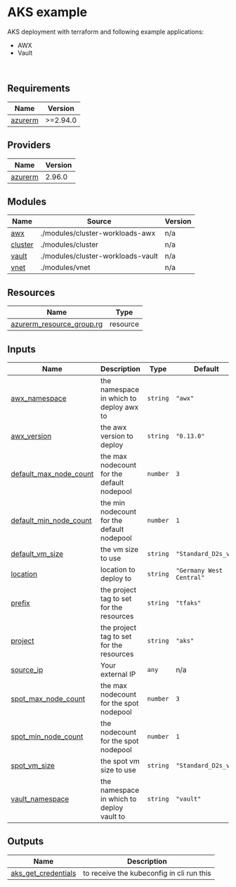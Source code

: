 <!-- BEGIN_TF_DOCS -->
# AKS example

AKS deployment with terraform and following example applications: <br/>
* AWX
* Vault
<br/>

## Requirements

| Name | Version |
|------|---------|
| <a name="requirement_azurerm"></a> [azurerm](#requirement\_azurerm) | >=2.94.0 |

## Providers

| Name | Version |
|------|---------|
| <a name="provider_azurerm"></a> [azurerm](#provider\_azurerm) | 2.96.0 |

## Modules

| Name | Source | Version |
|------|--------|---------|
| <a name="module_awx"></a> [awx](#module\_awx) | ./modules/cluster-workloads-awx | n/a |
| <a name="module_cluster"></a> [cluster](#module\_cluster) | ./modules/cluster | n/a |
| <a name="module_vault"></a> [vault](#module\_vault) | ./modules/cluster-workloads-vault | n/a |
| <a name="module_vnet"></a> [vnet](#module\_vnet) | ./modules/vnet | n/a |

## Resources

| Name | Type |
|------|------|
| [azurerm_resource_group.rg](https://registry.terraform.io/providers/hashicorp/azurerm/latest/docs/resources/resource_group) | resource |

## Inputs

| Name | Description | Type | Default | Required |
|------|-------------|------|---------|:--------:|
| <a name="input_awx_namespace"></a> [awx\_namespace](#input\_awx\_namespace) | the namespace in which to deploy awx to | `string` | `"awx"` | no |
| <a name="input_awx_version"></a> [awx\_version](#input\_awx\_version) | the awx version to deploy | `string` | `"0.13.0"` | no |
| <a name="input_default_max_node_count"></a> [default\_max\_node\_count](#input\_default\_max\_node\_count) | the max nodecount for the default nodepool | `number` | `3` | no |
| <a name="input_default_min_node_count"></a> [default\_min\_node\_count](#input\_default\_min\_node\_count) | the min nodecount for the default nodepool | `number` | `1` | no |
| <a name="input_default_vm_size"></a> [default\_vm\_size](#input\_default\_vm\_size) | the vm size to use | `string` | `"Standard_D2s_v3"` | no |
| <a name="input_location"></a> [location](#input\_location) | location to deploy to | `string` | `"Germany West Central"` | no |
| <a name="input_prefix"></a> [prefix](#input\_prefix) | the project tag to set for the resources | `string` | `"tfaks"` | no |
| <a name="input_project"></a> [project](#input\_project) | the project tag to set for the resources | `string` | `"aks"` | no |
| <a name="input_source_ip"></a> [source\_ip](#input\_source\_ip) | Your external IP | `any` | n/a | yes |
| <a name="input_spot_max_node_count"></a> [spot\_max\_node\_count](#input\_spot\_max\_node\_count) | the max nodecount for the spot nodepool | `number` | `3` | no |
| <a name="input_spot_min_node_count"></a> [spot\_min\_node\_count](#input\_spot\_min\_node\_count) | the nodecount for the spot nodepool | `number` | `1` | no |
| <a name="input_spot_vm_size"></a> [spot\_vm\_size](#input\_spot\_vm\_size) | the spot vm size to use | `string` | `"Standard_D2s_v3"` | no |
| <a name="input_vault_namespace"></a> [vault\_namespace](#input\_vault\_namespace) | the namespace in which to deploy vault to | `string` | `"vault"` | no |

## Outputs

| Name | Description |
|------|-------------|
| <a name="output_aks_get_credentials"></a> [aks\_get\_credentials](#output\_aks\_get\_credentials) | to receive the kubeconfig in cli run this |
<!-- END_TF_DOCS -->